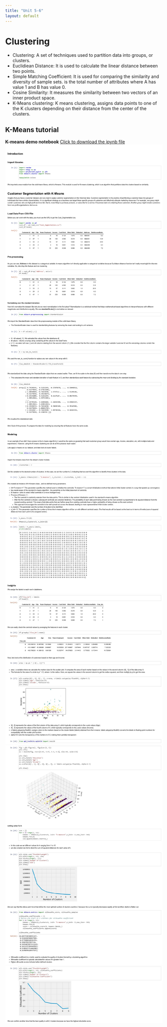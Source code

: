 ```yaml
---
title: "Unit 5-6"
layout: default
---
```


# Clustering
+ Clustering: A set of techniques used to partition data into groups, or clusters.
+ Euclidiean Distance: It is used to calculate the linear distance between two points.
+ Simple Matching Coefficient: It is used for comparing the similarity and diversity of sample sets. is the total number of attributes where A has value 1 and B has value 0.
+ Cosine Similarity: It measures the similarity between two vectors of an inner product space.
+ K-Means clustering: K means clustering, assigns data points to one of the K clusters depending on their distance from the center of the clusters.
## K-Means tutorial
**K-means demo notebook** [Click to download the ipynb file](./Supplementary_Material/Unit_5-Lecturer_Tutorial_Comment.ipynb)
<img src="./Supplementary_Material/Images/Unit 5-page-0001.jpg">
<img src="./Supplementary_Material/Images/Unit 5-page-0002.jpg">
<img src="./Supplementary_Material/Images/Unit 5-page-0003.jpg">
<img src="./Supplementary_Material/Images/Unit 5-page-0004.jpg">
<img src="./Supplementary_Material/Images/Unit 5-page-0005.jpg">
